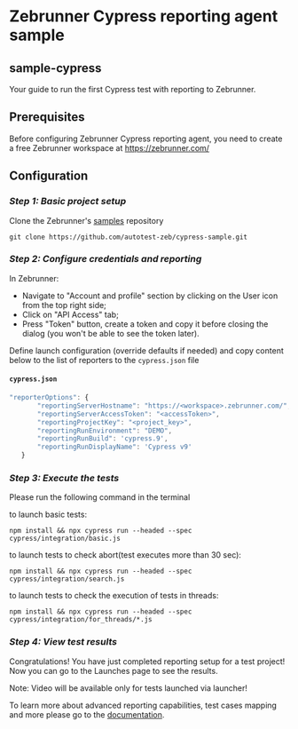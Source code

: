 # Zebrunner Cypress reporting agent sample

## sample-cypress

Your guide to run the first Cypress test with reporting to Zebrunner.

## Prerequisites

Before configuring Zebrunner Cypress reporting agent, you need to create a free Zebrunner workspace at https://zebrunner.com/

## Configuration

### _Step 1: Basic project setup_

Clone the Zebrunner's [samples](https://github.com/autotest-zeb/cypress-sample.git) repository

```
git clone https://github.com/autotest-zeb/cypress-sample.git
```

### _Step 2: Configure credentials and reporting_

In Zebrunner:

- Navigate to "Account and profile" section by clicking on the User icon from the top right side;
- Click on "API Access" tab;
- Press "Token" button, create a token and copy it before closing the dialog (you won't be able to see the token later).

Define launch configuration (override defaults if needed) and copy content below to the list of reporters to the `cypress.json` file

#### **`cypress.json`**

```js
"reporterOptions": {
       "reportingServerHostname": "https://<workspace>.zebrunner.com/",
       "reportingServerAccessToken": "<accessToken>",
       "reportingProjectKey": "<project_key>",
       "reportingRunEnvironment": "DEMO",
       "reportingRunBuild": 'cypress.9',
       "reportingRunDisplayName": 'Cypress v9'
   }
```

### _Step 3: Execute the tests_

Please run the following command in the terminal

to launch basic tests:

```
npm install && npx cypress run --headed --spec cypress/integration/basic.js
```

to launch tests to check abort(test executes more than 30 sec):

```
npm install && npx cypress run --headed --spec cypress/integration/search.js
```

to launch tests to check the execution of tests in threads:

```
npm install && npx cypress run --headed --spec cypress/integration/for_threads/*.js
```

### _Step 4: View test results_

Congratulations! You have just completed reporting setup for a test project!
Now you can go to the Launches page to see the results.

Note: Video will be available only for tests launched via launcher!

To learn more about advanced reporting capabilities, test cases mapping and more please go to the [documentation](https://zebrunner.com/documentation/reporting/cypress/).
